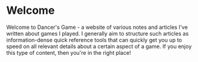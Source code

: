 # Welcome

Welcome to Dancer's Game - a website of various notes and articles I've written about games I played. I generally aim to structure such articles as information-dense quick reference tools that can quickly get you up to speed on all relevant details about a certain aspect of a game. If you enjoy this type of content, then you're in the right place!